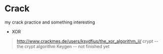 Crack
=====

my crack practice and something interesting

* XOR 
> http://www.crackmes.de/users/ksydfius/the_xor_algorithm_ii/
> crypt -- the crypt algorithm
> Keygen -- not finished yet